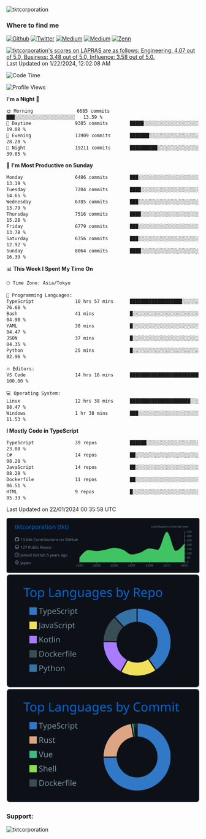 <p align="left"> <img src="https://komarev.com/ghpvc/?username=tktcorporation&label=Profile%20views&color=0e75b6&style=flat" alt="tktcorporation" /> </p>

<h3>Where to find me</h3>
<p>
<a href="https://github.com/tktcorporation" target="_blank"><img alt="Github" src="https://img.shields.io/badge/GitHub-%2312100E.svg?&style=for-the-badge&logo=Github&logoColor=white" /></a>
<a href="https://twitter.com/tktcorporation" target="_blank"><img alt="Twitter" src="https://img.shields.io/badge/twitter-%231DA1F2.svg?&style=for-the-badge&logo=twitter&logoColor=white" /></a>
<a href="https://www.linkedin.com/in/tktcorporation" target="_blank"><img alt="Medium" src="https://img.shields.io/badge/linkdin-0a66c2.svg?&style=for-the-badge&logo=linkedin&logoColor=white" /></a>
<a href="https://qiita.com/tktcorporation" target="_blank"><img alt="Medium" src="https://img.shields.io/badge/qiita-55C500.svg?&style=for-the-badge&logo=qiita&logoColor=white" /></a>
<a href="https://zenn.dev/tktcorporation" target="_blank"><img alt="Zenn" src="https://img.shields.io/badge/Zenn-3EA8FF.svg?&style=for-the-badge&logo=Zenn&logoColor=white" /></a>
</p>

<!--START_SECTION:lapras-card-->
<p ><a href="https://lapras.com/public/tktcorporation" target="_blank" rel="noopener noreferrer"><img alt="tktcorporation's scores on LAPRAS are as follows: Engineering: 4.07 out of 5.0, Business: 3.48 out of 5.0, Influence: 3.58 out of 5.0." src="https://lapras-card-generator.vercel.app/api/svg?e=4.07&b=3.48&i=3.58&b1=%23232323&b2=%236d6d6d&i1=%23212121&i2=%23818181&l=en" width="300" ></a>  
Last Updated on 1/22/2024, 12:02:08 AM</p>
<!--END_SECTION:lapras-card-->
  
<!--START_SECTION:waka-->
![Code Time](http://img.shields.io/badge/Code%20Time-1%2C375%20hrs%2024%20mins-blue)

![Profile Views](http://img.shields.io/badge/Profile%20Views-0-blue)

**I'm a Night 🦉** 

```text
🌞 Morning                6685 commits        ███░░░░░░░░░░░░░░░░░░░░░░   13.59 % 
🌆 Daytime                9385 commits        █████░░░░░░░░░░░░░░░░░░░░   19.08 % 
🌃 Evening                13909 commits       ███████░░░░░░░░░░░░░░░░░░   28.28 % 
🌙 Night                  19211 commits       ██████████░░░░░░░░░░░░░░░   39.05 % 
```
📅 **I'm Most Productive on Sunday** 

```text
Monday                   6486 commits        ███░░░░░░░░░░░░░░░░░░░░░░   13.19 % 
Tuesday                  7204 commits        ████░░░░░░░░░░░░░░░░░░░░░   14.65 % 
Wednesday                6785 commits        ███░░░░░░░░░░░░░░░░░░░░░░   13.79 % 
Thursday                 7516 commits        ████░░░░░░░░░░░░░░░░░░░░░   15.28 % 
Friday                   6779 commits        ███░░░░░░░░░░░░░░░░░░░░░░   13.78 % 
Saturday                 6356 commits        ███░░░░░░░░░░░░░░░░░░░░░░   12.92 % 
Sunday                   8064 commits        ████░░░░░░░░░░░░░░░░░░░░░   16.39 % 
```


📊 **This Week I Spent My Time On** 

```text
🕑︎ Time Zone: Asia/Tokyo

💬 Programming Languages: 
TypeScript               10 hrs 57 mins      ███████████████████░░░░░░   76.68 % 
Bash                     41 mins             █░░░░░░░░░░░░░░░░░░░░░░░░   04.90 % 
YAML                     38 mins             █░░░░░░░░░░░░░░░░░░░░░░░░   04.47 % 
JSON                     37 mins             █░░░░░░░░░░░░░░░░░░░░░░░░   04.35 % 
Python                   25 mins             █░░░░░░░░░░░░░░░░░░░░░░░░   02.96 % 

🔥 Editors: 
VS Code                  14 hrs 16 mins      █████████████████████████   100.00 % 

💻 Operating System: 
Linux                    12 hrs 38 mins      ██████████████████████░░░   88.47 % 
Windows                  1 hr 38 mins        ███░░░░░░░░░░░░░░░░░░░░░░   11.53 % 
```

**I Mostly Code in TypeScript** 

```text
TypeScript               39 repos            ██████░░░░░░░░░░░░░░░░░░░   23.08 % 
C#                       14 repos            ██░░░░░░░░░░░░░░░░░░░░░░░   08.28 % 
JavaScript               14 repos            ██░░░░░░░░░░░░░░░░░░░░░░░   08.28 % 
Dockerfile               11 repos            ██░░░░░░░░░░░░░░░░░░░░░░░   06.51 % 
HTML                     9 repos             █░░░░░░░░░░░░░░░░░░░░░░░░   05.33 % 
```




 Last Updated on 22/01/2024 00:35:58 UTC
<!--END_SECTION:waka-->

[![](https://raw.githubusercontent.com/tktcorporation/tktcorporation/master/profile-summary-card-output/github_dark/0-profile-details.svg)](https://github.com/vn7n24fzkq/github-profile-summary-cards)
[![](https://raw.githubusercontent.com/tktcorporation/tktcorporation/master/profile-summary-card-output/github_dark/1-repos-per-language.svg)](https://github.com/vn7n24fzkq/github-profile-summary-cards) [![](https://raw.githubusercontent.com/tktcorporation/tktcorporation/master/profile-summary-card-output/github_dark/2-most-commit-language.svg)](https://github.com/vn7n24fzkq/github-profile-summary-cards)

<h3 align="left">Support:</h3>
<p><a href="https://www.buymeacoffee.com/tktcorporation"> <img align="left" src="https://cdn.buymeacoffee.com/buttons/v2/default-yellow.png" height="50" width="210" alt="tktcorporation" /></a></p><br><br>
